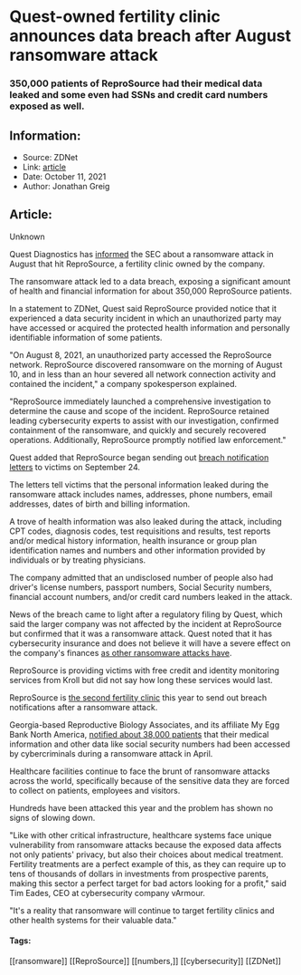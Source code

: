 # Quest-owned fertility clinic announces data breach after August ransomware attack
### 350,000 patients of ReproSource had their medical data leaked and some even had SSNs and credit card numbers exposed as well.

## Information:
+ Source: ZDNet
+ Link: [article](https://www.zdnet.com/article/quest-owned-fertility-clinic-announces-data-breach-after-august-ransomware-attack/)
+ Date: October 11, 2021
+ Author: Jonathan Greig


## Article:
Unknown

Quest Diagnostics has [informed](https://seekingalpha.com/filing/5739678) the SEC about a ransomware attack in August that hit ReproSource, a fertility clinic owned by the company. 

The ransomware attack led to a data breach, exposing a significant amount of health and financial information for about 350,000 ReproSource patients. 

In a statement to ZDNet, Quest said ReproSource provided notice that it experienced a data security incident in which an unauthorized party may have accessed or acquired the protected health information and personally identifiable information of some patients. 

"On August 8, 2021, an unauthorized party accessed the ReproSource network. ReproSource discovered ransomware on the morning of August 10, and in less than an hour severed all network connection activity and contained the incident," a company spokesperson explained.

"ReproSource immediately launched a comprehensive investigation to determine the cause and scope of the incident. ReproSource retained leading cybersecurity experts to assist with our investigation, confirmed containment of the ransomware, and quickly and securely recovered operations. Additionally, ReproSource promptly notified law enforcement." 

Quest added that ReproSource began sending out [breach notification letters](https://www.reprosource.com/wp-content/uploads/2021/10/ReproSource-Notice-of-data-breach-10-8-21.pdf) to victims on September 24. 

The letters tell victims that the personal information leaked during the ransomware attack includes names, addresses, phone numbers, email addresses, dates of birth and billing information.






A trove of health information was also leaked during the attack, including CPT codes, diagnosis codes, test requisitions and results, test reports and/or medical history information, health insurance or group plan identification names and numbers and other information provided by individuals or by treating physicians. 

The company admitted that an undisclosed number of people also had driver's license numbers, passport numbers, Social Security numbers, financial account numbers, and/or credit card numbers leaked in the attack.

News of the breach came to light after a regulatory filing by Quest, which said the larger company was not affected by the incident at ReproSource but confirmed that it was a ransomware attack. Quest noted that it has cybersecurity insurance and does not believe it will have a severe effect on the company's finances [as other ransomware attacks have](https://twitter.com/BrettCallow/status/1426286103934357506). 

ReproSource is providing victims with free credit and identity monitoring services from Kroll but did not say how long these services would last. 

ReproSource is [the second fertility clinic](https://www.zdnet.com/article/georgia-fertility-clinic-discloses-breach-of-patient-ssns-and-medical-info-after-ransomware-attack/) this year to send out breach notifications after a ransomware attack. 

Georgia-based Reproductive Biology Associates, and its affiliate My Egg Bank North America, [notified about 38,000 patients](https://rbaivf.com/notice-of-data-breach/) that their medical information and other data like social security numbers had been accessed by cybercriminals during a ransomware attack in April.

Healthcare facilities continue to face the brunt of ransomware attacks across the world, specifically because of the sensitive data they are forced to collect on patients, employees and visitors. 

Hundreds have been attacked this year and the problem has shown no signs of slowing down. 

"Like with other critical infrastructure, healthcare systems face unique vulnerability from ransomware attacks because the exposed data affects not only patients' privacy, but also their choices about medical treatment. Fertility treatments are a perfect example of this, as they can require up to tens of thousands of dollars in investments from prospective parents, making this sector a perfect target for bad actors looking for a profit," said Tim Eades, CEO at cybersecurity company vArmour. 

"It's a reality that ransomware will continue to target fertility clinics and other health systems for their valuable data."





#### Tags:
[[ransomware]] [[ReproSource]] [[numbers,]] [[cybersecurity]] [[ZDNet]]
